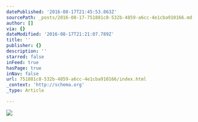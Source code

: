 ```yaml
---
datePublished: '2016-08-17T21:45:53.863Z'
sourcePath: _posts/2016-08-17-751881c8-532b-4859-a6cc-4e1cba910166.md
author: []
via: {}
dateModified: '2016-08-17T21:21:07.789Z'
title: ''
publisher: {}
description: ''
starred: false
inFeed: true
hasPage: true
inNav: false
url: 751881c8-532b-4859-a6cc-4e1cba910166/index.html
_context: 'http://schema.org'
_type: Article

---
```

![](https://the-grid-user-content.s3-us-west-2.amazonaws.com/284407be-9d2f-4ed9-a736-79e4fc000714.jpg)